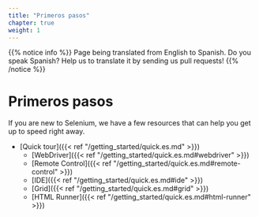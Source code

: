 ```yaml
---
title: "Primeros pasos"
chapter: true
weight: 1
---
```


{{% notice info %}}
<i class="fas fa-language"></i> Page being translated from 
English to Spanish. Do you speak Spanish? Help us to translate
it by sending us pull requests!
{{% /notice %}}

# Primeros pasos

If you are new to Selenium,
we have a few resources that can help you
get up to speed right away.

* [Quick tour]({{< ref "/getting_started/quick.es.md" >}})
  * [WebDriver]({{< ref "/getting_started/quick.es.md#webdriver" >}})
  * [Remote Control]({{< ref "/getting_started/quick.es.md#remote-control" >}})
  * [IDE]({{< ref "/getting_started/quick.es.md#ide" >}})
  * [Grid]({{< ref "/getting_started/quick.es.md#grid" >}})
  * [HTML Runner]({{< ref "/getting_started/quick.es.md#html-runner" >}})